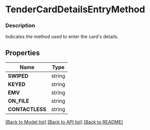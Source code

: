 # TenderCardDetailsEntryMethod


### Description

Indicates the method used to enter the card's details.

## Properties
Name | Type
------------ | -------------
**SWIPED** | string
**KEYED** | string
**EMV** | string
**ON_FILE** | string
**CONTACTLESS** | string

[[Back to Model list]](../README.md#documentation-for-models) [[Back to API list]](../README.md#documentation-for-api-endpoints) [[Back to README]](../README.md)


